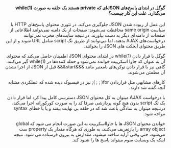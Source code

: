 <!DOCTYPE html>
<html lang="en">
<head>
    <meta charset="UTF-8">
    <title>JSON security</title>
    <style>
    @import url('https://fonts.googleapis.com/css?family=Amiri');
    </style>
</head>
<body>
<div dir="rtl">
<h4>گوگل در ابتدای پاسخ‌های JSONای که private هستند یک حلقه به صورت while(1) می‌گذارد. علت این کار چیست؟</h4>

<p>این عمل از ربوده شدن JSON جلوگیری می‌کند. در تئوری محتوای پاسخ‌های HTTP با سیاست same origin محافظت می‌شوند: صفحات از یک دامنه نمی‌توانند اطلاعاتی از صفحات از دامنه‌ای دیگر به دست بیاورند. در نتیجه سایت‌های مخرب نمی‌توانند درخواست‌های AJAX بدهند، اما می‌توانند از طریق تگ script شامل URL شوند و از این طریق محتوای آبجکت های JSON را بخوانند.</p>
<p>گوگل با قرار دادن while(1) در ابتدای محتوای JSON اطمینان حاصل می‌کند که محتوای آن به عنوان کد جاوا اسکریپت خوانده نمی‌شود و حمله کننده‌ها در while(1) گیر می‌کنند. گاهی نیز با قرار دادن توکن‌های نامعتبر مانند &&&start&&& قبل از JSON از اجرا نشدن آن مطمئن می‌شوند. </p>
<p>کارهای مشابهی مثل قراردادن for( ; ; ); نیز در فیسبوک دیده شده که عملکردی مشابه آنچه گفته شد دارند.</p>
<P>با درخواست AJAX میتوان به کل محتوای JSON دسترسی کامل پیدا کرد اما قرار دادن یک تگ script بدون هیچ گونه پردازشی صرفا کد را به صورت کورکورانه اجرا می‌کند، درنتیجه میتوان به سادگی باعث شد که در حلقه بی نهایت بیفتد و یا با خطای syntax مواجه شود.</P>
<p>خواندن محتوای JSON ها با جاوااسکریپت به این صورت انجام می شود که global array object را بازتغریف می‌کنند، به طوری که هرگاه مقدار یک property ست می‌شود، حتی وقتی آرایه ساخته میشود، مقدارش به بیرون فرستاده می شود. نتیجه اینکه یک وبسایت سوم میتواند پاسخ ها را شنود کند.</p>
</div>

</body>
</html>
